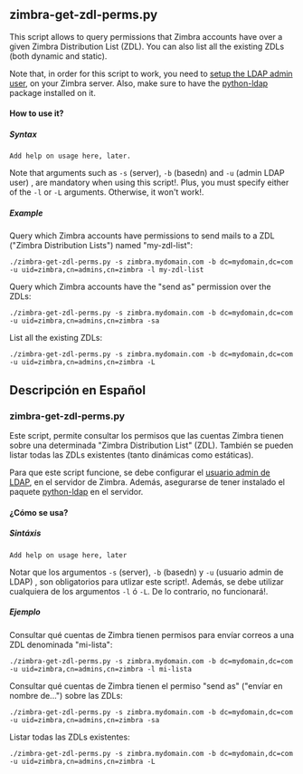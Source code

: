 
## zimbra-get-zdl-perms.py

This script allows to query permissions that Zimbra accounts have over a given 
Zimbra Distribution List (ZDL). You can also list all the existing ZDLs (both dynamic and static).  

Note that, in order for this script to work, you need to [setup the LDAP admin user](https://wiki.zimbra.com/wiki/Setting_zimbra_admin_password_in_LDAP), 
on your Zimbra server. Also, make sure to have the  [python-ldap](https://pypi.python.org/pypi/python-ldap/) package installed on it.     

#### How to use it?

##### Syntax

```
Add help on usage here, later. 
```
Note that arguments such as `-s` (server), `-b` (basedn) and `-u` (admin LDAP user) , are mandatory when using this script!. Plus, you must specify either 
of the `-l` or `-L` arguments. Otherwise, it won't work!.    

##### Example
Query which Zimbra accounts have permissions to send mails to a ZDL ("Zimbra Distribution Lists") named "my-zdl-list":
```
./zimbra-get-zdl-perms.py -s zimbra.mydomain.com -b dc=mydomain,dc=com -u uid=zimbra,cn=admins,cn=zimbra -l my-zdl-list
```
Query which Zimbra accounts have the "send as" permission over the ZDLs:
```
./zimbra-get-zdl-perms.py -s zimbra.mydomain.com -b dc=mydomain,dc=com -u uid=zimbra,cn=admins,cn=zimbra -sa
```
List all the existing ZDLs:
```
./zimbra-get-zdl-perms.py -s zimbra.mydomain.com -b dc=mydomain,dc=com -u uid=zimbra,cn=admins,cn=zimbra -L
```

## Descripción en Español

### zimbra-get-zdl-perms.py

Este script, permite consultar los permisos que las cuentas Zimbra tienen sobre una determinada "Zimbra Distribution List" (ZDL). También se 
pueden listar todas las ZDLs existentes (tanto dinámicas como estáticas).  

Para que este script funcione, se debe configurar el [usuario admin de LDAP](https://wiki.zimbra.com/wiki/Setting_zimbra_admin_password_in_LDAP), 
en el servidor de Zimbra. Además, asegurarse de tener instalado el paquete  [python-ldap](https://pypi.python.org/pypi/python-ldap/) en el servidor. 

#### ¿Cómo se usa?

##### Sintáxis
```
Add help on usage here, later
```
Notar que los argumentos `-s` (server), `-b` (basedn) y `-u` (usuario admin de LDAP) , son obligatorios para utlizar este script!. Además, se debe utilizar 
cualquiera de los argumentos `-l` ó `-L`. De lo contrario, no funcionará!.

##### Ejemplo
Consultar qué cuentas de Zimbra tienen permisos para envíar correos a una ZDL denominada "mi-lista":
```
./zimbra-get-zdl-perms.py -s zimbra.mydomain.com -b dc=mydomain,dc=com -u uid=zimbra,cn=admins,cn=zimbra -l mi-lista
```
Consultar qué cuentas de Zimbra tienen el permiso "send as" ("envíar en nombre de...") sobre las ZDLs:
```
./zimbra-get-zdl-perms.py -s zimbra.mydomain.com -b dc=mydomain,dc=com -u uid=zimbra,cn=admins,cn=zimbra -sa 
```
Listar todas las ZDLs existentes:
```
./zimbra-get-zdl-perms.py -s zimbra.mydomain.com -b dc=mydomain,dc=com -u uid=zimbra,cn=admins,cn=zimbra -L
```

